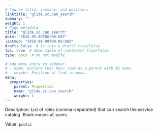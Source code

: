 ```yaml
---
# Course title, summary, and position.
linktitle: "glide.sc.can_search"
summary: ""
weight: 1
# Page metadata.
title: "glide.sc.can_search"
date: "2018-09-09T00:00:00Z"
lastmod: "2018-09-09T00:00:00Z"
draft: false  # Is this a draft? true/false
toc: true  # Show table of contents? true/false
type: docs  # Do not modify.

# Add menu entry to sidebar.
# - name: Declare this menu item as a parent with ID name.
# - weight: Position of link in menu.
menu:
  properties:
    parent: Properties
    name: "glide.sc.can_search"
    weight: 1
---
```


Description: List of roles (comma-separated) that can search the service catalog. Blank means all users.


Value: `public`